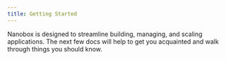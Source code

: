 ```yaml
---
title: Getting Started
---
```


Nanobox is designed to streamline building, managing, and scaling applications. The next few docs will help to get you acquainted and walk through things you should know.
